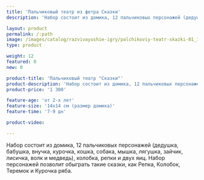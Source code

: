 ```yaml
---
title: 'Пальчиковый театр из фетра Сказки'
description: 'Набор состоит из домика, 12 пальчиковых персонажей (дедушка, бабушка, внучка, курочка, кошка, собака, мышка, лягушка, зайчик, лисичка, волк и медведь),  колобка, репки и двух яиц.'

layout: product
permalink: /:path
image: /images/catalog/razvivayushie-igry/palchikoviy-teatr-skazki-01_1600w.jpg
type: product

weight: 12
featured: 0
new: 0

product-title: 'Пальчиковый театр "Сказки"'
product-description: 'Набор состоит из домика, 12 пальчиковых персонажей (дедушка, бабушка, внучка, курочка, кошка, собака, мышка, лягушка, зайчик, лисичка, волк и медведь),  колобка, репки и двух яиц. Набор персонажей позволит обыграть такие сказки, как Репка, Колобок, Теремок и Курочка ряба.'
product-price: '1 300'

feature-age: 'от 2-х лет'
feature-size: '14х14 см (размер домика)'
feature-time: '7-9 дн'

product-video: 

---
```

Набор состоит из домика, 12 пальчиковых персонажей (дедушка, бабушка, внучка, курочка, кошка, собака, мышка, лягушка, зайчик, лисичка, волк и медведь),  колобка, репки и двух яиц. Набор персонажей позволит обыграть такие сказки, как Репка, Колобок, Теремок и Курочка ряба.